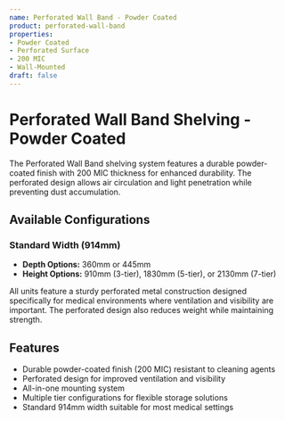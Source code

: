 ```yaml
---
name: Perforated Wall Band - Powder Coated
product: perforated-wall-band
properties:
- Powder Coated
- Perforated Surface
- 200 MIC
- Wall-Mounted
draft: false
---
```


# Perforated Wall Band Shelving - Powder Coated

The Perforated Wall Band shelving system features a durable powder-coated finish with 200 MIC thickness for enhanced durability. The perforated design allows air circulation and light penetration while preventing dust accumulation.

## Available Configurations

### Standard Width (914mm)
- **Depth Options:** 360mm or 445mm
- **Height Options:** 910mm (3-tier), 1830mm (5-tier), or 2130mm (7-tier)

All units feature a sturdy perforated metal construction designed specifically for medical environments where ventilation and visibility are important. The perforated design also reduces weight while maintaining strength.

## Features
- Durable powder-coated finish (200 MIC) resistant to cleaning agents
- Perforated design for improved ventilation and visibility
- All-in-one mounting system
- Multiple tier configurations for flexible storage solutions
- Standard 914mm width suitable for most medical settings
